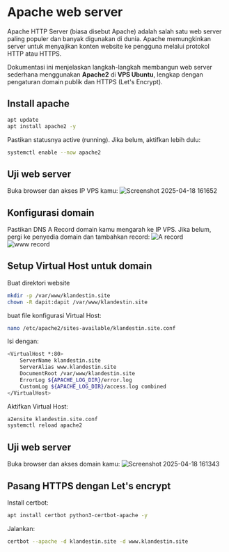 # Apache web server
Apache HTTP Server (biasa disebut Apache) adalah salah satu web server paling populer dan banyak digunakan di dunia. Apache memungkinkan server untuk menyajikan konten website ke pengguna melalui protokol HTTP atau HTTPS.

Dokumentasi ini menjelaskan langkah-langkah membangun web server sederhana menggunakan **Apache2** di **VPS Ubuntu**, lengkap dengan pengaturan domain publik dan HTTPS (Let's Encrypt).
## Install apache
```bash
apt update
apt install apache2 -y
```
Pastikan statusnya active (running). Jika belum, aktifkan lebih dulu:
```bash
systemctl enable --now apache2
```
## Uji web server
Buka browser dan akses IP VPS kamu:
![Screenshot 2025-04-18 161652](https://github.com/user-attachments/assets/e212fe49-28c3-41a9-aa95-d97cb1398d3d)
## Konfigurasi domain
Pastikan DNS A Record domain kamu mengarah ke IP VPS. Jika belum, pergi ke penyedia domain dan tambahkan record:
![A record](https://github.com/user-attachments/assets/243cd310-4be2-4490-bbe4-014abce53c17)
![www record](https://github.com/user-attachments/assets/5387cda0-8060-4c6e-a42b-a23c7c98b108)
## Setup Virtual Host untuk domain
Buat direktori website
```bash
mkdir -p /var/www/klandestin.site
chown -R dapit:dapit /var/www/klandestin.site
```
buat file konfigurasi Virtual Host:
```bash
nano /etc/apache2/sites-available/klandestin.site.conf
```
Isi dengan:
```bash
<VirtualHost *:80>
    ServerName klandestin.site
    ServerAlias www.klandestin.site
    DocumentRoot /var/www/klandestin.site
    ErrorLog ${APACHE_LOG_DIR}/error.log
    CustomLog ${APACHE_LOG_DIR}/access.log combined
</VirtualHost>
```
Aktifkan Virtual Host:
```bash
a2ensite klandestin.site.conf
systemctl reload apache2
```
## Uji web server
Buka browser dan akses domain kamu:
![Screenshot 2025-04-18 161343](https://github.com/user-attachments/assets/d59829a3-09c2-40bf-b6d0-35afbda7ef83)
## Pasang HTTPS dengan Let's encrypt
Install certbot:
```bash
apt install certbot python3-certbot-apache -y
```
Jalankan:
```bash
certbot --apache -d klandestin.site -d www.klandestin.site
```


